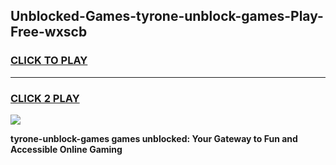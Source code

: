 
## Unblocked-Games-tyrone-unblock-games-Play-Free-wxscb
<h3>
<a href="https://premium76.site?title=tyrone-unblock-games&ref=21A">CLICK TO PLAY</a></h3>
<hr>

<h3>
<a href="https://premium76.site?title=tyrone-unblock-games&ref=21A">CLICK 2 PLAY</a>
  
</h3>

<a href="https://premium76.site?title=tyrone-unblock-games&ref=21A"><img src="https://clearcache.store/games.png"></a>


**tyrone-unblock-games games unblocked: Your Gateway to Fun and Accessible Online Gaming**
